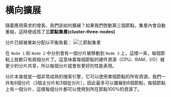 # 橫向擴展

隨着應用需求的增長，我們該如何擴展？如果我們啓動第三個節點，集羣內會自動重組，這時便成爲了**三節點集羣(cluster-three-nodes)**

分片已經被重新分配以平衡負載：
![三節點集羣](../images/02-04_three_nodes.png)

在 `Node 1` 和 `Node 2` 中分別會有一個分片被移動到 `Node 3` 上，這樣一來，每個節點上就都只有兩個分片了。這意味着每個節點的硬件資源（CPU、RAM、I/O）被更少的分片共享，所以每個分片就會有更好的性能表現。

分片本身就是一個非常成熟的搜索引擎，它可以使用單個節點的所有資源。我們一共有6個分片（3個主分片和3個從分片），因此最多可以擴展到6個節點，每個節點上有一個分片，這樣每個分片都可以使用到所在節點100%的資源了。
